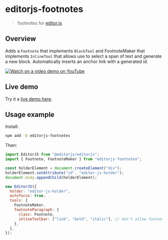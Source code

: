 # editorjs-footnotes

> footnotes for [editor.js](https://github.com/codex-team/editor.js)

## Overview

Adds a `Footnote` that implements `BlockTool` and FootnoteMaker that implements `InlineTool` that allows use to select a span of text and generate a new block. Automatically inserts an anchor link with a generated id.

[![Watch on a video demo on YouTube](https://img.youtube.com/vi/ioWUm3nI_mE/0.jpg)](https://youtu.be/ioWUm3nI_mE "Watch a video demo on YouTube")

## Live demo

Try it a [live demo here](https://jakekara-editorjs-footnotes.netlify.app/).

## Usage example

Install:

```bash
npm add -D editorjs-footnotes
```

Then:

```javascript
import EditorJS from "@editorjs/editorjs";
import { Footnote, FootnoteMaker } from "editorjs-footnotes";

const holderElement = document.createElement("div");
holderElement.setAttribute("id", "editor-js-holder");
document.body.appendChild(holderElement);

new EditorJS({
  holder: "editor-js-holder",
  autofocus: true,
  tools: {
    FootnoteMaker,
    footnoteParagraph: {
      class: Footnote,
      inlineToolbar: ["link", "bold", "italic"], // don't allow footnotes to add footnotes
    },
  },
});
```

